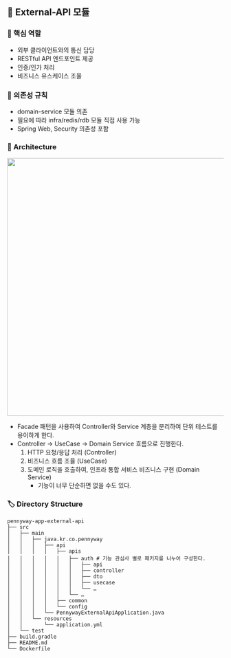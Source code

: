 ## 📱 External-API 모듈

### 🎯 핵심 역할

- 외부 클라이언트와의 통신 담당
- RESTful API 엔드포인트 제공
- 인증/인가 처리
- 비즈니스 유스케이스 조율

### 🔗 의존성 규칙

- domain-service 모듈 의존
- 필요에 따라 infra/redis/rdb 모듈 직접 사용 가능
- Spring Web, Security 의존성 포함

### 📌 Architecture

<div align="center">
  <img src="https://github.com/CollaBu/pennyway-was/assets/96044622/932db02d-7c08-4052-82d5-014148f035a0" width="600">
</div>

- Facade 패턴을 사용하여 Controller와 Service 계층을 분리하여 단위 테스트를 용이하게 한다.
- Controller -> UseCase -> Domain Service 흐름으로 진행한다.
    1. HTTP 요청/응답 처리 (Controller)
    2. 비즈니스 흐름 조율 (UseCase)
    3. 도메인 로직을 호출하여, 인프라 통합 서비스 비즈니스 구현 (Domain Service)
        - 기능이 너무 단순하면 없을 수도 있다.

### 🏷️ Directory Structure

```
pennyway-app-external-api
├── src
│   ├── main
│   │   ├── java.kr.co.pennyway
│   │   │   ├── api
│   │   │   │   ├── apis
│   │   │   │   │   ├── auth # 기능 관심사 별로 패키지를 나누어 구성한다.
│   │   │   │   │   │   ├── api
│   │   │   │   │   │   ├── controller
│   │   │   │   │   │   ├── dto
│   │   │   │   │   │   ├── usecase
│   │   │   │   │   │   └── …
│   │   │   │   │   └── …
│   │   │   │   ├── common
│   │   │   │   └── config
│   │   │   └── PennywayExternalApiApplication.java
│   │   └── resources
│   │       └── application.yml
│   └── test
├── build.gradle
├── README.md
└── Dockerfile
```